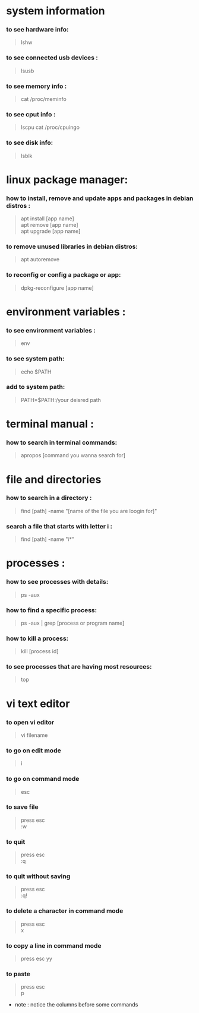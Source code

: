 # system information
### to see hardware info:
> lshw

### to see connected usb devices :
> lsusb

### to see memory info :
> cat /proc/meminfo

### to see cput info :
> lscpu
> cat /proc/cpuingo

### to see disk info:
> lsblk

# linux package manager:
### how to install, remove and update apps and packages in debian distros :
> apt install [app name]  
> apt remove [app name]  
> apt upgrade [app name]

### to remove unused libraries in debian distros:
> apt autoremove

### to reconfig or config a package or app:
> dpkg-reconfigure [app name]


# environment variables :  

### to see environment variables :
> env

### to see system path:  
> echo $PATH

### add to system path:
> PATH=$PATH:/your deisred path

# terminal manual :  
### how to search in terminal commands:  
> apropos [command you wanna search for]


# file and directories
### how to search in a directory :  
> find [path] -name "[name of the file you are loogin for]"  

### search a file that starts with letter i :
> find [path] -name "i*"

# processes :
### how to see processes with details:
> ps -aux  

### how to find a specific process:
> ps -aux | grep [process or program name]

### how to kill a process:
> kill [process id]

### to see processes that are having most resources:
> top  

# vi text editor
### to open vi editor 
> vi filename  

### to go on edit mode 
> i  

### to go on command mode
> esc  


### to save file
> press esc  
> :w  

### to quit
> press esc  
> :q  


### to quit without saving
> press esc  
> :q!  

### to delete a character in command mode  
> press esc  
> x  

### to copy a line in command mode
> press esc
> yy

### to paste 
> press esc  
> p  



* note : notice the columns before some commands



